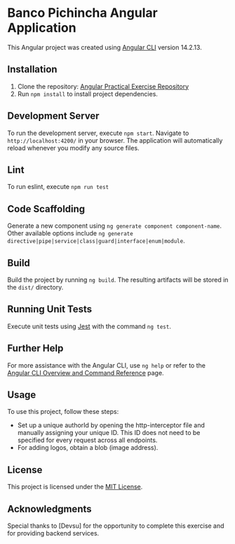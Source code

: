 # Banco Pichincha Angular Application

This Angular project was created using [Angular CLI](https://github.com/angular/angular-cli) version 14.2.13.

## Installation

1. Clone the repository: [Angular Practical Exercise Repository](https://github.com/DiegoRTK/angular-practical-excercise)
2. Run `npm install` to install project dependencies.

## Development Server

To run the development server, execute `npm start`. Navigate to `http://localhost:4200/` in your browser. The application will automatically reload whenever you modify any source files.

## Lint
To run eslint, execute `npm run test`

## Code Scaffolding
Generate a new component using `ng generate component component-name`. Other available options include `ng generate directive|pipe|service|class|guard|interface|enum|module`.

## Build

Build the project by running `ng build`. The resulting artifacts will be stored in the `dist/` directory.

## Running Unit Tests

Execute unit tests using [Jest](https://jestjs.io) with the command `ng test`.

## Further Help

For more assistance with the Angular CLI, use `ng help` or refer to the [Angular CLI Overview and Command Reference](https://angular.io/cli) page.

## Usage

To use this project, follow these steps:
- Set up a unique authorId by opening the http-interceptor file and manually assigning your unique ID. This ID does not need to be specified for every request across all endpoints.
- For adding logos, obtain a blob (image address).

## License

This project is licensed under the [MIT License](LICENSE).

## Acknowledgments

Special thanks to [Devsu] for the opportunity to complete this exercise and for providing backend services.
